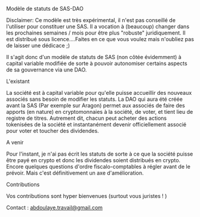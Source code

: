 Modèle de statuts de SAS-DAO

Disclaimer: Ce modèle est très expérimental, il n'est pas conseillé de l'utiliser pour constituer une SAS. Il a vocation à (beaucoup) changer dans les prochaines semaines / mois pour être plus "robuste" juridiquement. Il est distribué sous licence....Faites en ce que vous voulez mais n'oubliez pas de laisser une dédicace ;)

Il s'agit donc d'un modèle de statuts de SAS (non côtée évidemment) à capital variable modifiée de sorte à pouvoir autonomiser certains  aspects de sa gouvernance via une DAO.

L'existant

La société est à capital variable pour qu'elle puisse accueillir des nouveaux associés sans besoin de modifier les statuts. La DAO qui aura été  créée avant la SAS (Par exemple sur Aragon) permet aux associés de faire des apports (en nature) en cryptomonnaies à la société, de voter, et tient lieu de registre de titres. Autrement dit, chacun peut acheter des actions tokenisées de la société et instantanément devenir officiellement associé pour voter et toucher des dividendes.

A venir

Pour l'instant, je n'ai pas écrit les statuts de sorte à ce que la société puisse être payé en crypto et donc les dividendes soient distribués en crypto. Encore quelques questions d'ordre fiscalo-comptables à régler avant de le prévoir. Mais c'est définitivement un axe d'amélioration.

Contributions

Vos contributions sont hyper bienvenues (surtout vous juristes ! )


Contact : abdoulaye.travail@gmail.com

